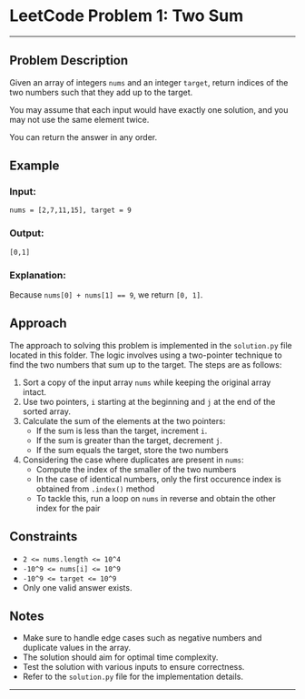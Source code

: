 # LeetCode Problem 1: Two Sum

---
## Problem Description

Given an array of integers `nums` and an integer `target`, return indices of the two numbers such that they add up to the target.

You may assume that each input would have exactly one solution, and you may not use the same element twice.

You can return the answer in any order.

## Example

### Input:
```
nums = [2,7,11,15], target = 9
```

### Output:
```
[0,1]
```

### Explanation:
Because `nums[0] + nums[1] == 9`, we return `[0, 1]`.

## Approach

The approach to solving this problem is implemented in the `solution.py` file located in this folder. The logic involves using a two-pointer technique to find the two numbers that sum up to the target. The steps are as follows:

1. Sort a copy of the input array `nums` while keeping the original array intact.
2. Use two pointers, `i` starting at the beginning and `j` at the end of the sorted array.
3. Calculate the sum of the elements at the two pointers:
   - If the sum is less than the target, increment `i`.
   - If the sum is greater than the target, decrement `j`.
   - If the sum equals the target, store the two numbers 
4. Considering the case where duplicates are present in `nums`:
   - Compute the index of the smaller of the two numbers
   - In the case of identical numbers, only the first occurence index is obtained from `.index()` method
   - To tackle this, run a loop on `nums` in reverse and obtain the other index for the pair

## Constraints

- `2 <= nums.length <= 10^4`
- `-10^9 <= nums[i] <= 10^9`
- `-10^9 <= target <= 10^9`
- Only one valid answer exists.

## Notes

- Make sure to handle edge cases such as negative numbers and duplicate values in the array.
- The solution should aim for optimal time complexity.
- Test the solution with various inputs to ensure correctness.
- Refer to the `solution.py` file for the implementation details.

---